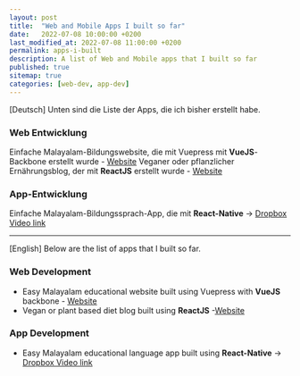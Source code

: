 ```yaml
---
layout: post
title:  "Web and Mobile Apps I built so far"
date:   2022-07-08 10:00:00 +0200
last_modified_at: 2022-07-08 11:00:00 +0200
permalink: apps-i-built
description: A list of Web and Mobile apps that I built so far
published: true
sitemap: true
categories: [web-dev, app-dev]   
---
```


[Deutsch]
Unten sind die Liste der Apps, die ich bisher erstellt habe.

### Web Entwicklung
Einfache Malayalam-Bildungswebsite, die mit Vuepress mit **VueJS**- Backbone erstellt wurde - [Website](https://easymalayalam.fun/)
Veganer oder pflanzlicher Ernährungsblog, der mit **ReactJS** erstellt wurde - [Website](https://enchanting-pika-6dfd29.netlify.app/)

### App-Entwicklung
Einfache Malayalam-Bildungssprach-App, die mit **React-Native** -> [Dropbox Video link](https://www.dropbox.com/s/9i54fdl0ak9e0bh/EM_App_so_far_17th_May_22.mp4?dl=0)

---

[English]
Below are the list of apps that I built so far.

### Web Development
- Easy Malayalam educational website built using Vuepress with **VueJS** backbone - [Website](https://easymalayalam.fun/)
- Vegan or plant based diet blog built using **ReactJS** -[Website](https://enchanting-pika-6dfd29.netlify.app/)

### App Development
- Easy Malayalam educational language app built using **React-Native** -> [Dropbox Video link](https://www.dropbox.com/s/9i54fdl0ak9e0bh/EM_App_so_far_17th_May_22.mp4?dl=0)

